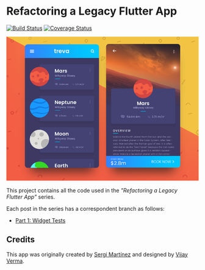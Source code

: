 # Refactoring a Legacy Flutter App

[![Build Status][0]][1] [![Coverage Status][2]][3]

![App preview][4]

This project contains all the code used in the *"Refactoring a Legacy Flutter App"* series.

Each post in the series has a correspondent branch as follows:

* [Part 1: Widget Tests][7]

## Credits

This app was originally created by [Sergi Martínez][5] and designed by [Vijay Verma][6].

<!-- Travis -->
[0]: https://travis-ci.org/lucasmbraz/planets.svg?branch=part-1
[1]: https://travis-ci.org/lucasmbraz/planets

<!-- Coveralls -->
[2]: https://coveralls.io/repos/github/lucasmbraz/planets/badge.svg?branch=part-1
[3]: https://coveralls.io/github/lucasmbraz/planets?branch=master

<!-- Preview -->
[4]: images/planets-preview.png

<!-- Credits -->
[5]: https://github.com/sergiandreplace/flutter_planets_tutorial
[6]: https://www.uplabs.com/posts/space-travel-ui

<!-- Branches -->
[7]: https://github.com/lucasmbraz/planets/tree/part-1
